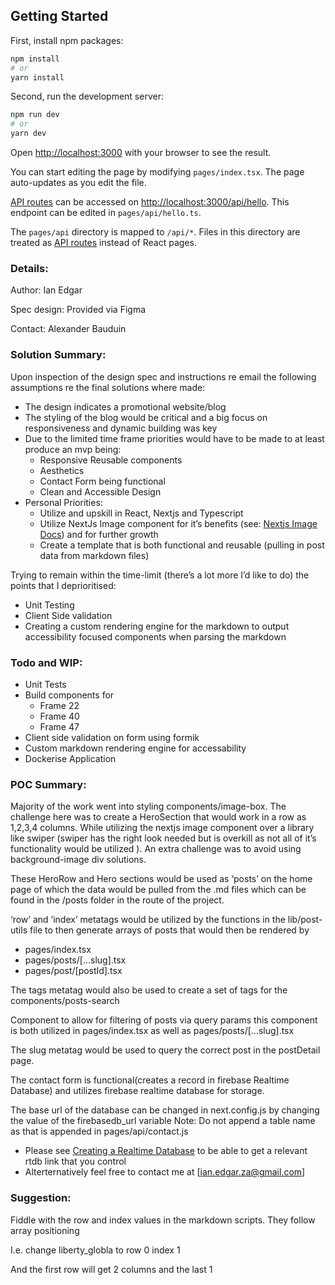 ## Getting Started

First, install npm packages:

```bash
npm install
# or
yarn install
```

Second, run the development server:

```bash
npm run dev
# or
yarn dev
```

Open [http://localhost:3000](http://localhost:3000) with your browser to see the result.

You can start editing the page by modifying `pages/index.tsx`. The page auto-updates as you edit the file.

[API routes](https://nextjs.org/docs/api-routes/introduction) can be accessed on [http://localhost:3000/api/hello](http://localhost:3000/api/hello). This endpoint can be edited in `pages/api/hello.ts`.

The `pages/api` directory is mapped to `/api/*`. Files in this directory are treated as [API routes](https://nextjs.org/docs/api-routes/introduction) instead of React pages.

### Details:

Author: Ian Edgar

Spec design: Provided via Figma

Contact: Alexander Bauduin

### Solution Summary:

Upon inspection of the design spec and instructions re email the following assumptions re the final solutions where made:

- The design indicates a promotional website/blog
- The styling of the blog would be critical and a big focus on responsiveness and dynamic building was key
- Due to the limited time frame priorities would have to be made to at least produce an mvp being:
  - Responsive Reusable components
  - Aesthetics
  - Contact Form being functional
  - Clean and Accessible Design
- Personal Priorities:
  - Utilize and upskill in React, Nextjs and Typescript
  - Utilize NextJs Image component for it’s benefits (see: [Nextjs Image Docs](https://nextjs.org/docs/api-reference/next/image)) and for further growth
  - Create a template that is both functional and reusable (pulling in post data from markdown files)

Trying to remain within the time-limit (there’s a lot more I’d like to do) the points that I deprioritised:

- Unit Testing
- Client Side validation
- Creating a custom rendering engine for the markdown to output accessibility focused components when parsing the markdown

### Todo and WIP:

- Unit Tests
- Build components for
  - Frame 22
  - Frame 40
  - Frame 47
- Client side validation on form using formik
- Custom markdown rendering engine for accessability
- Dockerise Application

### POC Summary:

Majority of the work went into styling components/image-box. The challenge here was to create a HeroSection that would work in a row as 1,2,3,4 columns. While utilizing the nextjs image component over a library like swiper (swiper has the right look needed but is overkill as not all of it’s functionality would be utilized ). An extra challenge was to avoid using background-image div solutions.

These HeroRow and Hero sections would be used as ‘posts’ on the home page of which the data would be pulled from the .md files which can be found in the /posts folder in the route of the project.

‘row’ and ‘index’ metatags would be utilized by the functions in the lib/post-utils file to then generate arrays of posts that would then be rendered by

- pages/index.tsx
- pages/posts/[...slug].tsx
- pages/post/[postId].tsx

The tags metatag would also be used to create a set of tags for the components/posts-search

Component to allow for filtering of posts via query params this component is both utilized in pages/index.tsx as well as pages/posts/[...slug].tsx

The slug metatag would be used to query the correct post in the postDetail page.

The contact form is functional(creates a record in firebase Realtime Database) and utilizes firebase realtime database for storage.

The base url of the database can be changed in next.config.js by changing the value of the firebasedb_url variable
Note: Do not append a table name as that is appended in pages/api/contact.js

- Please see [Creating a Realtime Database](https://firebasetutorials.com/create-firebase-realtime-database/) to be able to get a relevant rtdb link that you control
- Alterternatively feel free to contact me at [ian.edgar.za@gmail.com]

### Suggestion:

Fiddle with the row and index values in the markdown scripts. They follow array positioning

I.e. change liberty_globla to row 0 index 1

And the first row will get 2 columns and the last 1
